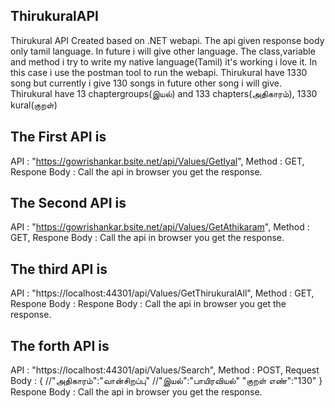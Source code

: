 ## ThirukuralAPI 
Thirukural API Created based on .NET webapi.
The api given response body only tamil language. In future i will give other language.
The class,variable and method i try to write my native language(Tamil) it's working i love it.
In this case i use the postman tool to run the webapi.
Thirukural have 1330 song but currently i give 130 songs in future other song i will give.
Thirukural have 13 chaptergroups(இயல்) and 133 chapters(அதிகாரம்), 1330 kural(குறள்)

## The First API is 
API : "https://gowrishankar.bsite.net/api/Values/GetIyal",
Method : GET,
Respone Body : Call the api in browser you get the response.

## The Second API is
API : "https://gowrishankar.bsite.net/api/Values/GetAthikaram",
Method : GET,
Respone Body : Call the api in browser you get the response.

## The third API is 
API : "https://localhost:44301/api/Values/GetThirukuralAll",
Method : GET,
Respone Body :
Respone Body : Call the api in browser you get the response.

## The forth API is
API : "https://localhost:44301/api/Values/Search",
Method : POST,
Request Body :
{
    //"அதிகாரம்":"வான்சிறப்பு"
    //"இயல்":"பாயிரவியல்"
    "குறள் எண்":"130"
}
Respone Body : Call the api in browser you get the response.
